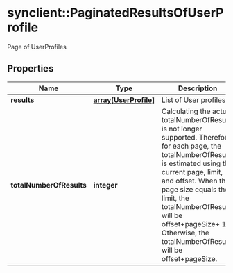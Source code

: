 # synclient::PaginatedResultsOfUserProfile

Page of UserProfiles
## Properties
Name | Type | Description | Notes
------------ | ------------- | ------------- | -------------
**results** | [**array[UserProfile]**](UserProfile.md) | List of User profiles | [optional] 
**totalNumberOfResults** | **integer** | Calculating the actual totalNumberOfResults is not longer supported. Therefore, for each page, the totalNumberOfResults is estimated using the current page, limit, and offset. When the page size equals the limit, the totalNumberOfResults will be offset+pageSize+ 1. Otherwise, the totalNumberOfResults will be offset+pageSize.  | [optional] 



